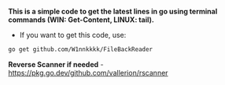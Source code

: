 **This is a simple code to get the latest lines in go using terminal commands (WIN: Get-Content, LINUX: tail).**

- If you want to get this code, use:

```bash
go get github.com/W1nnkkkk/FileBackReader
```

**Reverse Scanner if needed** - https://pkg.go.dev/github.com/vallerion/rscanner
